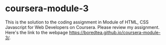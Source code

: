 # coursera-module-3

This is the solution to the coding assignment in Module  of HTML, CSS Javascript for Web Developers on Coursera. Please review my assignment. Here's the link to the webpage https://boredtea.github.io/coursera-module-3/.
